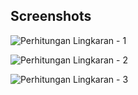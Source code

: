 ## Screenshots

![Perhitungan Lingkaran - 1](https://github.com/galihap76/latihan-pertemuan-6/assets/83481679/8508ba50-58d3-49ef-a432-75272bc1dc09)

![Perhitungan Lingkaran - 2](https://github.com/galihap76/latihan-pertemuan-6/assets/83481679/42591d75-e5ed-4619-b286-abba95c80dc1)

![Perhitungan Lingkaran - 3](https://github.com/galihap76/latihan-pertemuan-6/assets/83481679/d37017d4-8e00-47ff-8d92-3626c079ecea)
